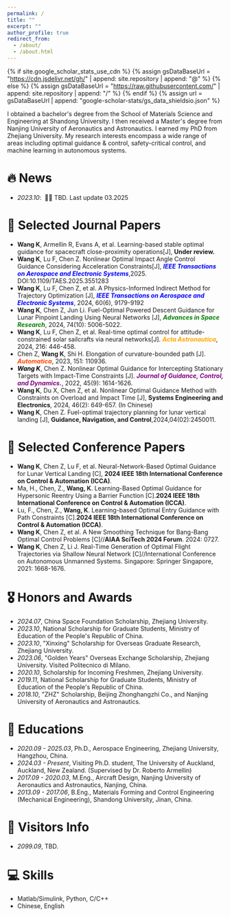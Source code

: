 ```yaml
---
permalink: /
title: ""
excerpt: ""
author_profile: true
redirect_from: 
  - /about/
  - /about.html
---
```


{% if site.google_scholar_stats_use_cdn %}
{% assign gsDataBaseUrl = "https://cdn.jsdelivr.net/gh/" | append: site.repository | append: "@" %}
{% else %}
{% assign gsDataBaseUrl = "https://raw.githubusercontent.com/" | append: site.repository | append: "/" %}
{% endif %}
{% assign url = gsDataBaseUrl | append: "google-scholar-stats/gs_data_shieldsio.json" %}

<span class='anchor' id='about-me'></span>
I obtained a bachelor's degree from the School of Materials Science and Engineering at Shandong University. I then received a Master's degree from Nanjing University of Aeronautics and Astronautics. I earned my PhD from Zhejiang University. My research interests encompass a wide range of areas including optimal guidance & control, safety-critical control, and machine learning in autonomous systems. 

# 🔥 News
- *2023.10*: &nbsp;🎉🎉 TBD.  Last update 03.2025

# 📝 Selected Journal Papers
- **Wang K**, Armellin R, Evans A, et al. Learning-based stable optimal guidance for spacecraft close-proximity operations[J], **Under review.**
- **Wang K**, Lu F, Chen Z. Nonlinear Optimal Impact Angle Control Guidance Considering Acceleration Constraints[J], <span style="color:blue;"><em><strong>IEEE Transactions on Aerospace and Electronic Systems</strong></em></span>,2025. DOI:10.1109/TAES.2025.3551283
- **Wang K**, Lu F, Chen Z, et al. A Physics-Informed Indirect Method for Trajectory Optimization [J], <span style="color:blue;"><em><strong>IEEE Transactions on Aerospace and Electronic Systems</strong></em></span>, 2024, 60(6), 9179-9192
- **Wang K**, Chen Z, Jun Li. Fuel-Optimal Powered Descent Guidance for Lunar Pinpoint Landing Using Neural Networks [J], <span style="color:green;"><em><strong>Advances in Space Research</strong></em></span>, 2024, 74(10): 5006-5022.
- **Wang K**, Lu F, Chen Z, et al. Real-time optimal control for attitude-constrained solar sailcrafts via neural networks[J]. <span style="color:orange;"><em><strong>Acta Astronautica</strong></em></span>, 2024, 216: 446-458.
- Chen Z, **Wang K**, Shi H. Elongation of curvature-bounded path [J]. <span style="color:#FF4500;"><em><strong>Automatica</strong></em></span>, 2023, 151: 110936.
- <span style="color:black;"><em><strong>Wang K</strong></em></span>, Chen Z. Nonlinear Optimal Guidance for Intercepting Stationary Targets with Impact-Time Constraints [J]. <span style="color:purple;"><em><strong>Journal of Guidance, Control, and Dynamics.</strong></em></span>, 2022, 45(9): 1614-1626.
- **Wang K**, Du X, Chen Z, et al. Nonlinear Optimal Guidance Method with Constraints on Overload and Impact Time [J], **Systems Engineering and Electronics**, 2024, 46(2): 649-657. (In Chinese)
- **Wang K**, Chen Z. Fuel-optimal trajectory planning for lunar vertical landing [J], **Guidance, Navigation, and Control**,2024,04(02):2450011.

# 📝 Selected Conference Papers
- **Wang K**, Chen Z, Lu F, et al. Neural-Network-Based Optimal Guidance for Lunar Vertical Landing [C], **2024 IEEE 18th International Conference on Control & Automation (ICCA)**.
- Ma, H., Chen, Z., **Wang, K**. Learning-Based Optimal Guidance for Hypersonic Reentry Using a Barrier Function [C].**2024 IEEE 18th International Conference on Control & Automation (ICCA)**.
- Lu, F., Chen, Z., **Wang, K**. Learning-based Optimal Entry Guidance with Path Constraints [C].**2024 IEEE 18th International Conference on Control & Automation (ICCA)**.
- **Wang K**, Chen Z, et al. A New Smoothing Technique for Bang-Bang Optimal Control Problems [C]//**AIAA SciTech 2024 Forum**. 2024: 0727. 
- **Wang K**, Chen Z, Li J. Real-Time Generation of Optimal Flight Trajectories via Shallow Neural Network [C]//International Conference on Autonomous Unmanned Systems. Singapore: Springer Singapore, 2021: 1668-1676.

# 🎖 Honors and Awards
- *2024.07*, China Space Foundation Scholarship, Zhejiang University. 
- *2023.10*, National Scholarship for Graduate Students, Ministry of Education of the People's Republic of China. 
- *2023.10*, "Xinxing" Scholarship for Overseas Graduate Research, Zhejiang University. 
- *2023.06*, "Golden Years" Overseas Exchange Scholarship, Zhejiang University. Visited Politecnico di Milano.
- *2020.10*, Scholarship for Incoming Freshmen, Zhejiang University. 
- *2019.11*, National Scholarship for Graduate Students, Ministry of Education of the People's Republic of China. 
- *2018.10*, "ZHZ" Scholarship, Beijing Zhonghangzhi Co., and Nanjing University of Aeronautics and Astronautics. 

# 📖 Educations
- *2020.09 - 2025.03*, Ph.D., Aerospace Engineering, Zhejiang University, Hangzhou, China.
- *2024.03 - Present*, Visiting Ph.D. student, The University of Auckland, Auckland, New Zealand. (Supervised by Dr. Roberto Armellin)
- *2017.09 - 2020.03*, M.Eng., Aircraft Design, Nanjing University of Aeronautics and Astronautics, Nanjing, China.
- *2013.09 - 2017.06*, B.Eng., Materials Forming and Control Engineering (Mechanical Engineering), Shandong University, Jinan, China.
  
# 💬 Visitors Info
- *2099.09*, TBD. <script type="text/javascript" src="//rf.revolvermaps.com/0/0/6.js?i=5xogd34ja9n&m=7&c=ff0000&cr1=ffffff&f=arial&l=0&bv=100&lx=660&ly=440" async="async"></script>

# 💻 Skills
- Matlab/Simulink, Python, C/C++
- Chinese, English
